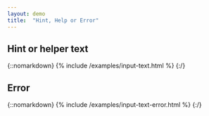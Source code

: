 ```yaml
---
layout: demo
title:  "Hint, Help or Error"
---
```


## Hint or helper text

{::nomarkdown}
<example>
{% include /examples/input-text.html %}
</example>
{:/}

## Error
{::nomarkdown}
<example>
{% include /examples/input-text-error.html %}
</example>
{:/}